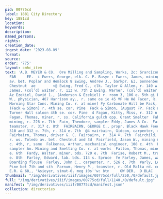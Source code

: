 ```yaml
---
pid: 00775cd
label: 1881 City Directory
key: 1881cd
location: 
keywords: 
description: 
named_persons: 
rights: 
creation_date: 
ingest_date: '2023-08-09'
format: 
source: 
order: '775'
layout: cmhc_item
text: 'A.B. MEYER & C0.  Ore Milling and Sampling, Works, 2c: Srarcicon ave  EWE 128
  FAR     EE.  i Ewers, George, elk. C. P. Basye : Ewers, James, mining, r. St. Louis
  av. bet. Poplar and Hemlock 8 Ewing, Andrew J., barkpr. EI. Sonnenberg, r. 138 w.
  Chestnut  ae        <@ Ewing, Fred C., clk. Taylor & Allen, r. 140 w. 3d 4 Ewing,
  James, (col’d) waiter, r. 113 w. 7th 2 Ewing, Warner, (col’d) waiter ‘Pappan House
  Az Ezekiel, David 1., (Anderson & Ezekiel) r. room 3, 106 e. 5th gi Eyer, Aaron
  W., physician, 407 Harrison ay., r. same oe ie 45 ¥F He Hé Facer, R. C., asst. supt.
  Morning Star Cons. Mining Co. r. at mine] Py Carbonate Hill be Fack, August F.,
  (Fack & Simon) r. 4th se. cor. Pine  Fack & Simon, (August FP. Fack and Henry Simon)
  Turner Hall saloon 4th se. cor. Pine  4 Fagan, Kitty, Miss, r. 312 n. Poplar  ¢
  Fagan, Thomas, miner, r. ss. California gulch opp. Grant Smelter  Fahey, Patrick,
  mining, r. 226 e. 7th  Fain, Theodore, sampler Eddy, James & Co.  Fairbairn, Andrew,
  teamster, r. 317 ¢. 8th  FAIRBAIRN, GEORGE C., propr. Black Hawk Feed and Sale Stable
  310 and 312 e. 7th, r. 314 e. 7th  @4 vairbairn, Gidcon, carpenter, r. 305 e. 8th  be
  Fairbairn, Thomas, driver G. C. Fairbairn, r. 314 ©. 7th  Fairchild, Ezra, miner,
  r. ws. Toledo av. bet. Chestnut and 3d  Fairfield, Jason W., mining machinery 210
  c. 4th, r, same  Falkenau, Arthur, mechanical engineer, 108 ¢. 4th  Fallahee, Michael,
  sampler Am. Mining and Smelting Co. r. at works  Fallon, Thomas, miner, r. head
  e. 6th  Fardy, Walter, miner, bds. 720 e. 7th  Farise, Robert M., trader, r. 424
  e. 8th  Farley, Edward, lab. bds. 114 s. Spruce  fe Farley, James, waiter La Plata
  Boarding flouse  Farley, John C., carpenter, r. 526 ¢. 7th  ¥arly, Louis, r. es.
  Pine bet 7th and sth  Farnum, Henry P., teamster, r. Old Malta rd. cor. Elm  Abadie,
  E.R. & 60,, "Asieyer, simat-0. meg i0s''w: btn     OW DER,  D BLAC     GIAN''    '
thumbnail: "/img/derivatives/iiif/images/00775cd/full/250,/0/default.jpg"
full: "/img/derivatives/iiif/images/00775cd/full/1140,/0/default.jpg"
manifest: "/img/derivatives/iiif/00775cd/manifest.json"
collection: directories
---
```

